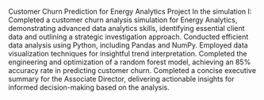 Customer Churn Prediction for Energy Analytics Project
In the simulation I:
Completed a customer churn analysis simulation for Energy Analytics, demonstrating advanced data analytics skills, identifying essential client data and outlining a strategic investigation approach.
 Conducted efficient data analysis using Python, including Pandas and NumPy.
 Employed data visualization techniques for insightful trend interpretation.
 Completed the engineering and optimization of a random forest model, achieving an 85% accuracy rate in predicting customer churn.
 Completed a concise executive summary for the Associate Director, delivering actionable insights for informed decision-making based on the analysis.
